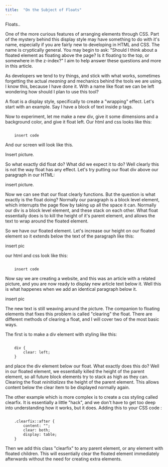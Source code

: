 ```yaml
---
title:  "On the Subject of Floats"
---
```


Floats..  

One of the more curious features of arranging elements through CSS.  Part of the mystery behind this display style may have something to do with it's name, especially if you are fairly new to developing in HTML and CSS.  The name is cryptically general. You may begin to ask: "Should I think about a floated element as floating above the page? Is it floating to the top, or somewhere in the z-index?"  I aim to help answer these questions and more in this article.

As developers we tend to try things, and stick with what works, sometimes forgetting the actual _meaning_ and mechanics behind the tools we are using.  I know this, because I have done it.  With a name like float we can be left wondering how should I plan to use this tool?

A float is a display style, specifically to create a "wrapping" effect.  Let's start with an example. Say I have a block of text inside p tags.

Now to experiment, let me make a new div, give it some dimensions and a background color, and give it float left. Our html and css looks like this:

<code>
	insert code
</code>

And our screen will look like this.

Insert picture.

So what exactly did float do?  What did we expect it to do?  Well clearly this is not the way float has any effect.  Let's try putting our float div above our paragraph in our HTML:

insert picture.

Now we can see that our float clearly functions.  But the question is what exactly is the float doing?  Normally our paragraph is a block level element, which interrupts the page flow by taking up all the space it can.  Normally our div is a block level element, and these stack on each other.  What float essentially does is to kill the height of it's parent element, and allows the text to wrap around the floated element.

So we have our floated element.  Let's increase our height on our floated element so it extends below the text of the paragraph like this:

insert pic

our html and css look like this:

<code>
	insert code
</code>

Now say we are creating a website, and this was an article with a related picture, and you are now ready to display new article text below it.  Well this is what happenes when we add an identical paragraph below it.

insert pic

The new text is still weaving around the picture.  The companion to floating elements that fixes this problem is called "clearing" the float.  There are different methods of clearing a float, and I will cover two of the most basic ways.

The first is to make a div element with styling like this:

<code>
	div {
    	clear: left;
	}
</code>

and place the div element below our float.  What exactly does this do? Well in our floated element, we essentially killed the height of the parent element, so all future block elements try to stack as high as they can.  Clearing the float _reinitializes_ the height of the parent element.  This allows content below the clear item to be displayed normally again.

The other example which is more complex is to create a css styling called clearfix.  It is essentially a little "hack", and we don't have to get too deep into understanding how it works, but it does.  Adding this to your CSS code :

<code>
	.clearfix::after {
    	content: "";
    	clear: both;
    	display: table;
	}
</code>

Then we add this class "clearfix" to any parent element, or any element with floated children.  This will essentially clear the floated element immediately afterwards without the need for creating extra elements.

